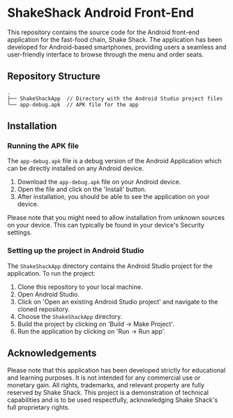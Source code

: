 # ShakeShack Android Front-End

This repository contains the source code for the Android front-end application for the fast-food chain, Shake Shack. The application has been developed for Android-based smartphones, providing users a seamless and user-friendly interface to browse through the menu and order seats.

## Repository Structure

```
.
├── ShakeShackApp  // Directory with the Android Studio project files
└── app-debug.apk  // APK file for the app
```

## Installation

### Running the APK file

The `app-debug.apk` file is a debug version of the Android Application which can be directly installed on any Android device.

1. Download the `app-debug.apk` file on your Android device.
2. Open the file and click on the 'Install' button.
3. After installation, you should be able to see the application on your device.

Please note that you might need to allow installation from unknown sources on your device. This can typically be found in your device's Security settings.

### Setting up the project in Android Studio

The `ShakeShackApp` directory contains the Android Studio project for the application. To run the project:

1. Clone this repository to your local machine.
2. Open Android Studio.
3. Click on 'Open an existing Android Studio project' and navigate to the cloned repository.
4. Choose the `ShakeShackApp` directory.
5. Build the project by clicking on 'Build -> Make Project'.
6. Run the application by clicking on 'Run -> Run app'.

## Acknowledgements

Please note that this application has been developed strictly for educational and learning purposes. It is not intended for any commercial use or monetary gain. All rights, trademarks, and relevant property are fully reserved by Shake Shack. This project is a demonstration of technical capabilities and is to be used respectfully, acknowledging Shake Shack's full proprietary rights.
